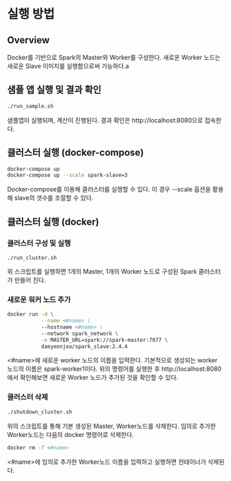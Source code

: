 # 실행 방법

## Overview

Docker를 기반으로 Spark의 Master와 Worker를 구성한다. 새로운 Worker 노드는 새로운 Slave 이미지를 실행함으로써 가능하다.a





## 샘플 앱 실행 및 결과 확인

```bash
./run_sample.sh
```

샘플앱이 실행되며, 계산이 진행된다. 결과 확인은 http://localhost:8080으로 접속한다. 



## 클러스터 실행 (docker-compose)

```bash
docker-compose up
docker-compose up --scale spark-slave=3
```

Docker-compose를 이용해 클러스터를 실행할 수 있다. 이 경우 --scale 옵션을 활용해 slave의 갯수를 조절할 수 있다.



## 클러스터 실행 (docker)

### 클러스터 구성 및 실행

```
./run_cluster.sh
```

위 스크립트를 실행하면 1개의 Master, 1개의 Worker 노드로 구성된 Spark 클러스터가 만들어 진다.



### 새로운 워커 노드 추가

```bash
docker run -d \
           --name <#name> \
           --hostname <#name> \
           --network spark_network \
           -e MASTER_URL=spark://spark-master:7077 \
           daeyeonjoo/spark_slave:2.4.4
```



<#name>에 새로운 worker 노드의 이름을 입력한다.  기본적으로 생성되는 worker 노드의 이름은 spark-worker1이다. 위의 명령어를 실행한 후 http://localhost:8080에서 확인해보면 새로운 Worker 노드가 추가된 것을 확인할 수 있다.



### 클러스터 삭제

```bash
./shutdown_cluster.sh
```

위의 스크립트를 통해 기본 생성된 Master, Worker노드를 삭제한다.  임의로 추가한 Worker노드는 다음의 docker 명령어로 삭제한다.



```bash
docker rm -f <#name>
```

<#name>에 임의로 추가한 Worker노드 이름을 입력하고 실행하면 컨테이너가 삭제된다.
